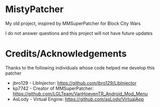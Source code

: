 # MistyPatcher
My old project, inspired by MMSuperPatcher for Block City Wars

I do not answer questions and this project will not have future updates

# Credits/Acknowledgements
Thanks to the following individuals whose code helped me develop this patcher

* jbro129 - LibInjector: https://github.com/jbro129/LibInjector
* kp7742 - Creator of MMSuperPatcher: https://github.com/LGLTeam/VanHoevenTR_Android_Mod_Menu
* AsLody - Virtual Engine: https://github.com/asLody/VirtualApp
